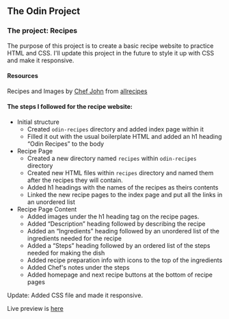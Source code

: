 ## The Odin Project 

### The project: Recipes

The purpose of this project is to create a basic recipe website to practice HTML and CSS.
I'll update this project in the future to style it up with CSS and make it responsive.

#### Resources 
Recipes and Images by [Chef John](https://www.allrecipes.com/cook/foodwisheswithchefjohn/) from [allrecipes](https://www.allrecipes.com/)

#### The steps I followed for the recipe website:

- Initial structure
    - Created `odin-recipes` directory and added index page within it
    -  Filled it out with the usual boilerplate HTML and added an h1 heading “Odin Recipes” to the body
- Recipe Page 
    - Created a new directory named `recipes` within `odin-recipes` directory
    - Created new HTML files within `recipes` directory and named them after the recipes they will contain. 
    - Added h1 headings with the names of the recipes ​as theirs contents
    - Linked the new recipe pages to the index page and put all the links in an unordered list
- Recipe Page Content
    - Added images under the h1 heading tag on the recipe pages.
    - Added “Description” heading followed by describing the recipe 
    - Added an “Ingredients” heading followed by an unordered list of the ingredients needed for the recipe 
    - Added a “Steps” heading followed by an ordered list of the steps needed for making the dish
    - Added recipe preparation info with icons to the top of the ingredients
    - Added Chef's notes under the steps 
    - Added homepage and next recipe buttons at the bottom of recipe pages 


Update: Added CSS file and made it responsive.

Live preview is [here](https://cansubaydar.github.io/odin-recipes/)